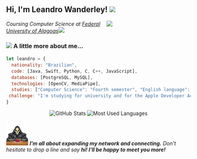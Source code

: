 <h2> Hi, I'm Leandro Wanderley! <img src="https://i.pinimg.com/originals/25/48/19/254819622e6fd49afb970451be88e8d0.gif" width="25"></h2>
<img align='right' src="https://user-images.githubusercontent.com/74038190/229223263-cf2e4b07-2615-4f87-9c38-e37600f8381a.gif" width="230">
<p><em>Coursing Computer Science at <a href="https://ufal.br/">Federal University of Alagoas</a><img src="https://media0.giphy.com/media/WoWm8YzFQJg5i/200.gif?cid=790b7611ftmx8cbxla6am723q3kfh2bce59ud53e616bcrdy&ep=v1_gifs_search&rid=200.gif&ct=g" width="40"></br>
</em></p>


### <img src="https://blogger.googleusercontent.com/img/b/R29vZ2xl/AVvXsEjNvOywmcyKtDjBMH2L7PNynL3U3rHVKIAXzeJU0JfBrpnctZP4wQYZSYT6O9lB-YvMbaaGpsUFRIHRcmelKsIegaO0blx-WJpYfhF77eQuQ0M6kYhNKS_hLepcaxynBh3eCzhXaxIDCAnWKtM37xH-pMbmAtMu-6KF6rDvYNUK5uxl41sEkWfLI6PI/s480/duck_conf.gif" width="50"> A little more about me...  

```javascript
let leandro = {
  nationality: "Brazilian",
  code: [Java, Swift, Python, C, C++, JavaScript],
  databases: [PostgreSQL, MySQL],
  technologies: [OpenCV, MediaPipe],
  studies: ["Computer Science": "Fourth semester", "English language": "Advanced"],
 challenge: "I'm studying for university and for the Apple Developer Academy test"
}
```

<p align="center">   <img height="180rem" alt="GitHub Stats" src="https://github-readme-stats.vercel.app/api?username=leandro-odev&show_icons=true&theme=dark&bg_color=0d1117&border_radius=15&border_color=0d1117&count_private=true&rank_icon=github"/>   <img height="180rem" alt="Most Used Languages" src="https://github-readme-stats.vercel.app/api/top-langs/?username=leandro-odev&langs_count=5&layout=compact&theme=dark&bg_color=0d1117&border_radius=15&border_color=0d1117"/> </p>

<img src=output-onlinegiftools.gif width="60"> <em><b>I'm all about expanding my network and connecting.</b> Don't hesitate to drop a line and say <b>hi! I'll be happy to meet you more!</b> </em>
